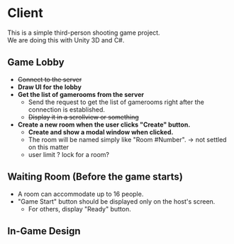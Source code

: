 # Client
This is a simple third-person shooting game project.  
We are doing this with Unity 3D and C#.  

## Game Lobby
- ~~Connect to the server~~
- **Draw UI for the lobby**
- **Get the list of gamerooms from the server**
    - Send the request to get the list of gamerooms right after the connection is established.
    - ~~Display it in a scrollview or something~~
- **Create a new room when the user clicks "Create" button.**
    - **Create and show a modal window when clicked.**
    - The room will be named simply like "Room #Number". -> not settled on this matter
    - user limit ? lock for a room?

## Waiting Room (Before the game starts)
- A room can accommodate up to 16 people.
- "Game Start" button should be displayed only on the host's screen.
    - For others, display "Ready" button.

## In-Game Design
